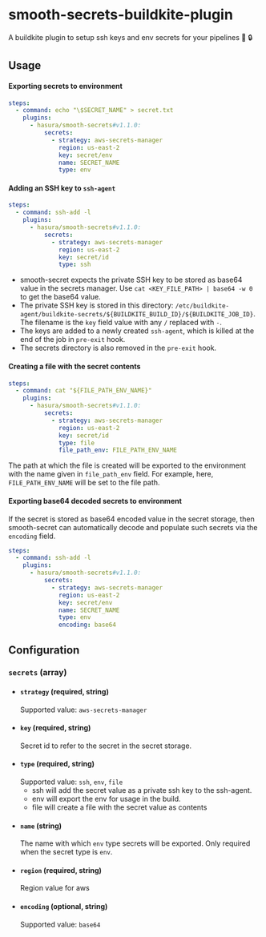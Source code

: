 # smooth-secrets-buildkite-plugin
A buildkite plugin to setup ssh keys and env secrets for your pipelines :butter: :lock:

## Usage

#### Exporting secrets to environment
```yml
steps:
  - command: echo "\$SECRET_NAME" > secret.txt
    plugins:
      - hasura/smooth-secrets#v1.1.0:
          secrets:
            - strategy: aws-secrets-manager
              region: us-east-2
              key: secret/env
              name: SECRET_NAME
              type: env
```

#### Adding an SSH key to `ssh-agent`
```yml
steps:
  - command: ssh-add -l
    plugins:
      - hasura/smooth-secrets#v1.1.0:
          secrets:
            - strategy: aws-secrets-manager
              region: us-east-2
              key: secret/id
              type: ssh
```
- smooth-secret expects the private SSH key to be stored as base64 value in the secrets manager. Use `cat <KEY_FILE_PATH> | base64 -w 0` to get the base64 value.
- The private SSH key is stored in this directory: `/etc/buildkite-agent/buildkite-secrets/${BUILDKITE_BUILD_ID}/${BUILDKITE_JOB_ID}`. The filename is the `key` field value with any `/` replaced with `-`.
- The keys are added to a newly created `ssh-agent`, which is killed at the end of the job in `pre-exit` hook. 
- The secrets directory is also removed in the `pre-exit` hook.

#### Creating a file with the secret contents
```yml
steps:
  - command: cat "${FILE_PATH_ENV_NAME}"
    plugins:
      - hasura/smooth-secrets#v1.1.0:
          secrets:
            - strategy: aws-secrets-manager
              region: us-east-2
              key: secret/id
              type: file
              file_path_env: FILE_PATH_ENV_NAME
```
The path at which the file is created will be exported to the environment with the name given in `file_path_env` field. For example, here, `FILE_PATH_ENV_NAME` will be set to the file path.

#### Exporting base64 decoded secrets to environment
If the secret is stored as base64 encoded value in the secret storage, then smooth-secret can automatically decode and populate such secrets via the `encoding` field.
```yml
steps:
  - command: ssh-add -l
    plugins:
      - hasura/smooth-secrets#v1.1.0:
          secrets:
            - strategy: aws-secrets-manager
              region: us-east-2
              key: secret/env
              name: SECRET_NAME
              type: env
              encoding: base64
```

## Configuration

### `secrets` (array)
- #### `strategy` (required, string)
    Supported value: `aws-secrets-manager`
- #### `key` (required, string)
    Secret id to refer to the secret in the secret storage.
- #### `type` (required, string)
    Supported value: `ssh`, `env`, `file`
    - ssh will add the secret value as a private ssh key to the ssh-agent.
    - env will export the env for usage in the build.
    - file will create a file with the secret value as contents
- #### `name` (string)
    The name with which `env` type secrets will be exported.
    Only required when the secret type is `env`.
- #### `region` (required, string)
    Region value for aws
- #### `encoding` (optional, string)
    Supported value: `base64`
